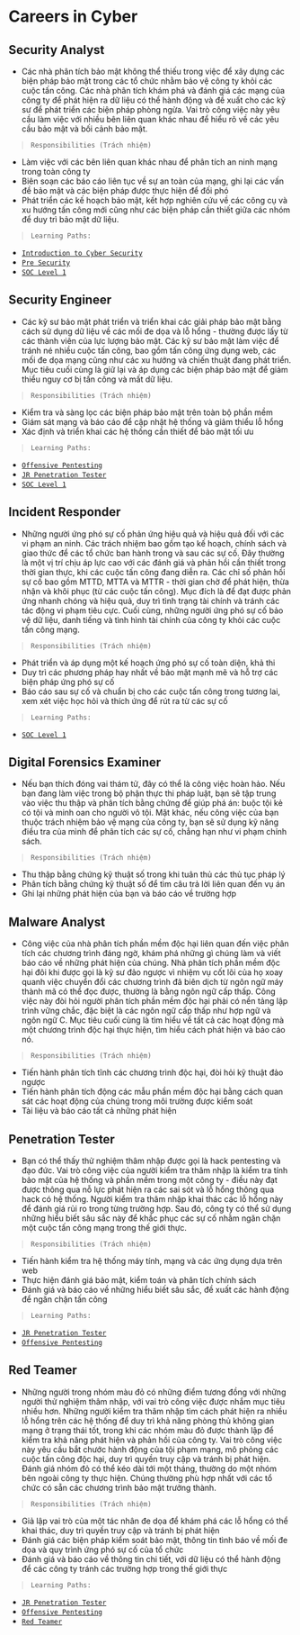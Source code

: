 # **Careers in Cyber**

## **Security Analyst**

- Các nhà phân tích bảo mật không thể thiếu trong việc để xây dựng các biện pháp bảo mật trong các tổ chức nhằm bảo vệ công ty khỏi các cuộc tấn công. Các nhà phân tích khám phá và đánh giá các mạng của công ty để phát hiện ra dữ liệu có thể hành động và đề xuất cho các kỹ sư để phát triển các biện pháp phòng ngừa. Vai trò công việc này yêu cầu làm việc với nhiều bên liên quan khác nhau để hiểu rõ về các yêu cầu bảo mật và bối cảnh bảo mật.

> `Responsibilities (Trách nhiệm)`

- Làm việc với các bên liên quan khác nhau để phân tích an ninh mạng trong toàn công ty
- Biên soạn các báo cáo liên tục về sự an toàn của mạng, ghi lại các vấn đề bảo mật và các biện pháp được thực hiện để đối phó
- Phát triển các kế hoạch bảo mật, kết hợp nghiên cứu về các công cụ và xu hướng tấn công mới cũng như các biện pháp cần thiết giữa các nhóm để duy trì bảo mật dữ liệu.

>`Learning Paths:`

- [`Introduction to Cyber Security`](https://tryhackme.com/path/outline/introtocyber)
- [`Pre Security`](https://tryhackme.com/path/outline/presecurity/)
- [`SOC Level 1`](https://tryhackme.com/path/outline/soclevel1)

## **Security Engineer**

- Các kỹ sư bảo mật phát triển và triển khai các giải pháp bảo mật bằng cách sử dụng dữ liệu về các mối đe dọa và lỗ hổng - thường được lấy từ các thành viên của lực lượng bảo mật. Các kỹ sư bảo mật làm việc để tránh né nhiều cuộc tấn công, bao gồm tấn công ứng dụng web, các mối đe dọa mạng cũng như các xu hướng và chiến thuật đang phát triển. Mục tiêu cuối cùng là giữ lại và áp dụng các biện pháp bảo mật để giảm thiểu nguy cơ bị tấn công và mất dữ liệu.

>`Responsibilities (Trách nhiệm)`

- Kiểm tra và sàng lọc các biện pháp bảo mật trên toàn bộ phần mềm
- Giám sát mạng và báo cáo để cập nhật hệ thống và giảm thiểu lỗ hổng
- Xác định và triển khai các hệ thống cần thiết để bảo mật tối ưu

>`Learning Paths:`

- [`Offensive Pentesting`](https://tryhackme.com/path/outline/pentesting)
- [`JR Penetration Tester`](https://tryhackme.com/path/outline/jrpenetrationtester)
- [`SOC Level 1`](https://tryhackme.com/path/outline/soclevel1)

## **Incident Responder**

- Những người ứng phó sự cố phản ứng hiệu quả và hiệu quả đối với các vi phạm an ninh. Các trách nhiệm bao gồm tạo kế hoạch, chính sách và giao thức để các tổ chức ban hành trong và sau các sự cố. Đây thường là một vị trí chịu áp lực cao với các đánh giá và phản hồi cần thiết trong thời gian thực, khi các cuộc tấn công đang diễn ra. Các chỉ số phản hồi sự cố bao gồm MTTD, MTTA và MTTR - thời gian chờ để phát hiện, thừa nhận và khôi phục (từ các cuộc tấn công). Mục đích là để đạt được phản ứng nhanh chóng và hiệu quả, duy trì tình trạng tài chính và tránh các tác động vi phạm tiêu cực. Cuối cùng, những người ứng phó sự cố bảo vệ dữ liệu, danh tiếng và tình hình tài chính của công ty khỏi các cuộc tấn công mạng.

>`Responsibilities (Trách nhiệm)`

- Phát triển và áp dụng một kế hoạch ứng phó sự cố toàn diện, khả thi
- Duy trì các phương pháp hay nhất về bảo mật mạnh mẽ và hỗ trợ các biện pháp ứng phó sự cố
- Báo cáo sau sự cố và chuẩn bị cho các cuộc tấn công trong tương lai, xem xét việc học hỏi và thích ứng để rút ra từ các sự cố

>`Learning Paths:`

- [`SOC Level 1`](https://tryhackme.com/path/outline/soclevel1)

## **Digital Forensics Examiner**

- Nếu bạn thích đóng vai thám tử, đây có thể là công việc hoàn hảo. Nếu bạn đang làm việc trong bộ phận thực thi pháp luật, bạn sẽ tập trung vào việc thu thập và phân tích bằng chứng để giúp phá án: buộc tội kẻ có tội và minh oan cho người vô tội. Mặt khác, nếu công việc của bạn thuộc trách nhiệm bảo vệ mạng của công ty, bạn sẽ sử dụng kỹ năng điều tra của mình để phân tích các sự cố, chẳng hạn như vi phạm chính sách.

>`Responsibilities (Trách nhiệm)`

- Thu thập bằng chứng kỹ thuật số trong khi tuân thủ các thủ tục pháp lý
- Phân tích bằng chứng kỹ thuật số để tìm câu trả lời liên quan đến vụ án
- Ghi lại những phát hiện của bạn và báo cáo về trường hợp

## **Malware Analyst**

- Công việc của nhà phân tích phần mềm độc hại liên quan đến việc phân tích các chương trình đáng ngờ, khám phá những gì chúng làm và viết báo cáo về những phát hiện của chúng. Nhà phân tích phần mềm độc hại đôi khi được gọi là kỹ sư đảo ngược vì nhiệm vụ cốt lõi của họ xoay quanh việc chuyển đổi các chương trình đã biên dịch từ ngôn ngữ máy thành mã có thể đọc được, thường là bằng ngôn ngữ cấp thấp. Công việc này đòi hỏi người phân tích phần mềm độc hại phải có nền tảng lập trình vững chắc, đặc biệt là các ngôn ngữ cấp thấp như hợp ngữ và ngôn ngữ C. Mục tiêu cuối cùng là tìm hiểu về tất cả các hoạt động mà một chương trình độc hại thực hiện, tìm hiểu cách phát hiện và báo cáo nó.

>`Responsibilities (Trách nhiệm)`

- Tiến hành phân tích tĩnh các chương trình độc hại, đòi hỏi kỹ thuật đảo ngược
- Tiến hành phân tích động các mẫu phần mềm độc hại bằng cách quan sát các hoạt động của chúng trong môi trường được kiểm soát
- Tài liệu và báo cáo tất cả những phát hiện

## **Penetration Tester**

- Bạn có thể thấy thử nghiệm thâm nhập được gọi là hack pentesting và đạo đức. Vai trò công việc của người kiểm tra thâm nhập là kiểm tra tính bảo mật của hệ thống và phần mềm trong một công ty - điều này đạt được thông qua nỗ lực phát hiện ra các sai sót và lỗ hổng thông qua hack có hệ thống. Người kiểm tra thâm nhập khai thác các lỗ hổng này để đánh giá rủi ro trong từng trường hợp. Sau đó, công ty có thể sử dụng những hiểu biết sâu sắc này để khắc phục các sự cố nhằm ngăn chặn một cuộc tấn công mạng trong thế giới thực.

>`Responsibilities (Trách nhiệm)`

- Tiến hành kiểm tra hệ thống máy tính, mạng và các ứng dụng dựa trên web
- Thực hiện đánh giá bảo mật, kiểm toán và phân tích chính sách
- Đánh giá và báo cáo về những hiểu biết sâu sắc, đề xuất các hành động để ngăn chặn tấn công

>`Learning Paths:`

- [`JR Penetration Tester`](https://tryhackme.com/path/outline/jrpenetrationtester)
- [`Offensive Pentesting`](https://tryhackme.com/path/outline/pentesting)

## **Red Teamer**

- Những người trong nhóm màu đỏ có những điểm tương đồng với những người thử nghiệm thâm nhập, với vai trò công việc được nhắm mục tiêu nhiều hơn. Những người kiểm tra thâm nhập tìm cách phát hiện ra nhiều lỗ hổng trên các hệ thống để duy trì khả năng phòng thủ không gian mạng ở trạng thái tốt, trong khi các nhóm màu đỏ được thành lập để kiểm tra khả năng phát hiện và phản hồi của công ty. Vai trò công việc này yêu cầu bắt chước hành động của tội phạm mạng, mô phỏng các cuộc tấn công độc hại, duy trì quyền truy cập và tránh bị phát hiện. Đánh giá nhóm đỏ có thể kéo dài tới một tháng, thường do một nhóm bên ngoài công ty thực hiện. Chúng thường phù hợp nhất với các tổ chức có sẵn các chương trình bảo mật trưởng thành.

>`Responsibilities (Trách nhiệm)`

- Giả lập vai trò của một tác nhân đe dọa để khám phá các lỗ hổng có thể khai thác, duy trì quyền truy cập và tránh bị phát hiện
- Đánh giá các biện pháp kiểm soát bảo mật, thông tin tình báo về mối đe dọa và quy trình ứng phó sự cố của tổ chức
- Đánh giá và báo cáo về thông tin chi tiết, với dữ liệu có thể hành động để các công ty tránh các trường hợp trong thế giới thực

>`Learning Paths:`

- [`JR Penetration Tester`](https://tryhackme.com/path/outline/jrpenetrationtester)
- [`Offensive Pentesting`](https://tryhackme.com/path/outline/pentesting)
- [`Red Teamer`](https://tryhackme.com/path/outline/redteaming)

